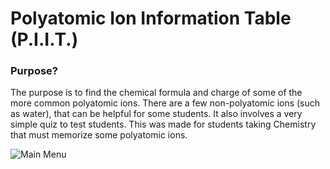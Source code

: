 # Polyatomic Ion Information Table (P.I.I.T.)
### Purpose?
The purpose is to find the chemical formula and charge of some of the more common polyatomic ions. 
There are a few non-polyatomic ions (such as water), that can be helpful for some students.
It also involves a very simple quiz to test students.
This was made for students taking Chemistry that must memorize some polyatomic ions.

![Main Menu](pittPIC.png)
